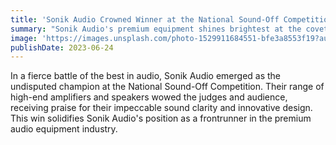 ```yaml
---
title: 'Sonik Audio Crowned Winner at the National Sound-Off Competition'
summary: "Sonik Audio's premium equipment shines brightest at the coveted National Sound-Off."
image: 'https://images.unsplash.com/photo-1529911684551-bfe3a8553f19?auto=format&fit=crop&q=80&w=2670&ixlib=rb-4.0.3&ixid=M3wxMjA3fDB8MHxwaG90by1wYWdlfHx8fGVufDB8fHx8fA%3D%3D'
publishDate: 2023-06-24
---
```


In a fierce battle of the best in audio, Sonik Audio emerged as the undisputed champion at the National Sound-Off Competition. Their range of high-end amplifiers and speakers wowed the judges and audience, receiving praise for their impeccable sound clarity and innovative design. This win solidifies Sonik Audio's position as a frontrunner in the premium audio equipment industry.

